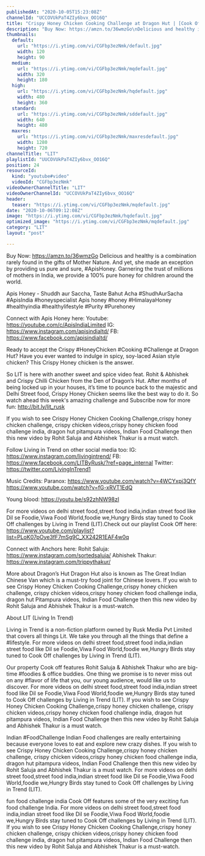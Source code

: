 ```yaml
---
publishedAt: "2020-10-05T15:23:08Z"
channelId: "UCCOVUkPaT4ZIy6bvx_OO16Q"
title: "Crispy Honey Chicken Cooking Challenge at Dragon Hut | [Cook Off#19] ​"
description: "Buy Now: https://amzn.to/36wmzGo\nDelicious and healthy is a combination rarely found in the gifts of Mother Nature. And yet, she made an exception by providing us pure and sure, #ApisHoney. Garnering the trust of millions of mothers in India, we provide a 100% pure honey for children around the world.\n\nApis Honey - Shuddh aur Saccha, Taste Bahut Acha #ShudhAurSacha #ApisIndia #honeyspecialist Apis honey #honey #HimalayaHoney #healthyindia #healthylifestyle #Purity #Purehoney \n\nConnect with Apis Honey here:\nYoutube: https://youtube.com/c/ApisIndiaLimited\nIG: https://www.instagram.com/apisindialtd/\nFB: https://www.facebook.com/apisindialtd/\n\nReady to accept the Crispy #HoneyChicken #Cooking #Challenge at Dragon Hut? Have you ever wanted to indulge in spicy, soy-laced Asian style chicken? This Crispy Honey chicken is the answer. \n\nSo LIT is here with another sweet and spice video feat. Rohit & Abhishek and Crispy Chilli Chicken from the Den of Dragon’s Hut. After months of being locked up in your houses, it’s time to pounce back to the majestic and Delhi Street food, Crispy Honey Chicken seems like the best way to do it. So watch ahead this week's amazing challenge and Subscribe now for more fun: http://bit.ly/lit_rusk\n\nIf you wish to see Crispy Honey Chicken Cooking Challenge,crispy honey chicken challenge, crispy chicken videos,crispy honey chicken food challenge india, dragon hut pitampura videos, Indian Food Challenge then this new video by Rohit Saluja and Abhishek Thakur is a must watch.\n\nFollow Living in Trend on other social media too:\nIG: https://www.instagram.com/livingintrend/\nFB: https://www.facebook.com/LITByRusk/?ref=page_internal \nTwitter: https://twitter.com/LivingInTrend1\n\n\nMusic Credits:\nParanox: https://www.youtube.com/watch?v=4WCYxpj3QfY\nhttps://www.youtube.com/watch?v=fG-xRVT1EdQ\n\nYoung blood: https://youtu.be/s92zhNW98zI\n\nFor more videos on delhi street food,street food india,indian street food like Dil se Foodie,Viwa Food World,foodie we,Hungry Birds stay tuned to Cook Off challenges by Living in Trend (LIT).Check out our playlist Cook Off here: https://www.youtube.com/playlist?list=PLoK07pOye3fF7mSg9C_XX242R1EAF4w0q\n\nConnect with Anchors here:\nRohit Saluja: https://www.instagram.com/sortedsaluja/\nAbhishek Thakur: https://www.instagram.com/trippythakur/\n\nMore about Dragon’s Hut\nDragon Hut also is known as The Great Indian Chinese Van which is a must-try food joint for Chinese lovers. If you wish to see Crispy Honey Chicken Cooking Challenge,crispy honey chicken challenge, crispy chicken videos,crispy honey chicken food challenge india, dragon hut Pitampura videos, Indian Food Challenge then this new video by Rohit Saluja and Abhishek Thakur is a must-watch.\n\nAbout LIT (Living In Trend)\n\nLiving in Trend is a non-fiction platform owned by Rusk Media Pvt Limited that covers all things Lit. We take you through all the things that define a #lifestyle. For more videos on delhi street food,street food india,indian street food like Dil se Foodie,Viwa Food World,foodie we,Hungry Birds stay tuned to Cook Off challenges by Living in Trend (LIT).\n\nOur property Cook off features Rohit Saluja & Abhishek Thakur who are big-time #foodies & office buddies. One thing we promise is to never miss out on any #flavor of life that you, our young audience, would like us to discover. For more videos on delhi street food,street food india,indian street food like Dil se Foodie,Viwa Food World,foodie we,Hungry Birds stay tuned to Cook Off challenges by Living in Trend (LIT). If you wish to see Crispy Honey Chicken Cooking Challenge,crispy honey chicken challenge, crispy chicken videos,crispy honey chicken food challenge india, dragon hut pitampura videos, Indian Food Challenge then this new video by Rohit Saluja and Abhishek Thakur is a must watch.\n\nIndian #FoodChallenge\nIndian Food challenges are really entertaining because everyone loves to eat and explore new crazy dishes. If you wish to see Crispy Honey Chicken Cooking Challenge,crispy honey chicken challenge, crispy chicken videos,crispy honey chicken food challenge india, dragon hut pitampura videos, Indian Food Challenge then this new video by Rohit Saluja and Abhishek Thakur is a must watch. For more videos on delhi street food,street food india,indian street food like Dil se Foodie,Viwa Food World,foodie we,Hungry Birds stay tuned to Cook Off challenges by Living in Trend (LIT).\n\nfun food challenge india \nCook Off features some of the very exciting fun food challenge India. For more videos on delhi street food,street food india,indian street food like Dil se Foodie,Viwa Food World,foodie we,Hungry Birds stay tuned to Cook Off challenges by Living in Trend (LIT). If you wish to see Crispy Honey Chicken Cooking Challenge,crispy honey chicken challenge, crispy chicken videos,crispy honey chicken food challenge india, dragon hut pitampura videos, Indian Food Challenge then this new video by Rohit Saluja and Abhishek Thakur is a must-watch."
thumbnails:
  default:
    url: "https://i.ytimg.com/vi/CGFbp3ezNmk/default.jpg"
    width: 120
    height: 90
  medium:
    url: "https://i.ytimg.com/vi/CGFbp3ezNmk/mqdefault.jpg"
    width: 320
    height: 180
  high:
    url: "https://i.ytimg.com/vi/CGFbp3ezNmk/hqdefault.jpg"
    width: 480
    height: 360
  standard:
    url: "https://i.ytimg.com/vi/CGFbp3ezNmk/sddefault.jpg"
    width: 640
    height: 480
  maxres:
    url: "https://i.ytimg.com/vi/CGFbp3ezNmk/maxresdefault.jpg"
    width: 1280
    height: 720
channelTitle: "LIT"
playlistId: "UUCOVUkPaT4ZIy6bvx_OO16Q"
position: 24
resourceId:
  kind: "youtube#video"
  videoId: "CGFbp3ezNmk"
videoOwnerChannelTitle: "LIT"
videoOwnerChannelId: "UCCOVUkPaT4ZIy6bvx_OO16Q"
header:
  teaser: "https://i.ytimg.com/vi/CGFbp3ezNmk/mqdefault.jpg"
date: "2020-10-06T09:12:08Z"
image: "https://i.ytimg.com/vi/CGFbp3ezNmk/hqdefault.jpg"
optimized_image: "https://i.ytimg.com/vi/CGFbp3ezNmk/mqdefault.jpg"
category: "LIT"
layout: "post"

---
```

Buy Now: https://amzn.to/36wmzGo
Delicious and healthy is a combination rarely found in the gifts of Mother Nature. And yet, she made an exception by providing us pure and sure, #ApisHoney. Garnering the trust of millions of mothers in India, we provide a 100% pure honey for children around the world.

Apis Honey - Shuddh aur Saccha, Taste Bahut Acha #ShudhAurSacha #ApisIndia #honeyspecialist Apis honey #honey #HimalayaHoney #healthyindia #healthylifestyle #Purity #Purehoney 

Connect with Apis Honey here:
Youtube: https://youtube.com/c/ApisIndiaLimited
IG: https://www.instagram.com/apisindialtd/
FB: https://www.facebook.com/apisindialtd/

Ready to accept the Crispy #HoneyChicken #Cooking #Challenge at Dragon Hut? Have you ever wanted to indulge in spicy, soy-laced Asian style chicken? This Crispy Honey chicken is the answer. 

So LIT is here with another sweet and spice video feat. Rohit & Abhishek and Crispy Chilli Chicken from the Den of Dragon’s Hut. After months of being locked up in your houses, it’s time to pounce back to the majestic and Delhi Street food, Crispy Honey Chicken seems like the best way to do it. So watch ahead this week's amazing challenge and Subscribe now for more fun: http://bit.ly/lit_rusk

If you wish to see Crispy Honey Chicken Cooking Challenge,crispy honey chicken challenge, crispy chicken videos,crispy honey chicken food challenge india, dragon hut pitampura videos, Indian Food Challenge then this new video by Rohit Saluja and Abhishek Thakur is a must watch.

Follow Living in Trend on other social media too:
IG: https://www.instagram.com/livingintrend/
FB: https://www.facebook.com/LITByRusk/?ref=page_internal 
Twitter: https://twitter.com/LivingInTrend1


Music Credits:
Paranox: https://www.youtube.com/watch?v=4WCYxpj3QfY
https://www.youtube.com/watch?v=fG-xRVT1EdQ

Young blood: https://youtu.be/s92zhNW98zI

For more videos on delhi street food,street food india,indian street food like Dil se Foodie,Viwa Food World,foodie we,Hungry Birds stay tuned to Cook Off challenges by Living in Trend (LIT).Check out our playlist Cook Off here: https://www.youtube.com/playlist?list=PLoK07pOye3fF7mSg9C_XX242R1EAF4w0q

Connect with Anchors here:
Rohit Saluja: https://www.instagram.com/sortedsaluja/
Abhishek Thakur: https://www.instagram.com/trippythakur/

More about Dragon’s Hut
Dragon Hut also is known as The Great Indian Chinese Van which is a must-try food joint for Chinese lovers. If you wish to see Crispy Honey Chicken Cooking Challenge,crispy honey chicken challenge, crispy chicken videos,crispy honey chicken food challenge india, dragon hut Pitampura videos, Indian Food Challenge then this new video by Rohit Saluja and Abhishek Thakur is a must-watch.

About LIT (Living In Trend)

Living in Trend is a non-fiction platform owned by Rusk Media Pvt Limited that covers all things Lit. We take you through all the things that define a #lifestyle. For more videos on delhi street food,street food india,indian street food like Dil se Foodie,Viwa Food World,foodie we,Hungry Birds stay tuned to Cook Off challenges by Living in Trend (LIT).

Our property Cook off features Rohit Saluja & Abhishek Thakur who are big-time #foodies & office buddies. One thing we promise is to never miss out on any #flavor of life that you, our young audience, would like us to discover. For more videos on delhi street food,street food india,indian street food like Dil se Foodie,Viwa Food World,foodie we,Hungry Birds stay tuned to Cook Off challenges by Living in Trend (LIT). If you wish to see Crispy Honey Chicken Cooking Challenge,crispy honey chicken challenge, crispy chicken videos,crispy honey chicken food challenge india, dragon hut pitampura videos, Indian Food Challenge then this new video by Rohit Saluja and Abhishek Thakur is a must watch.

Indian #FoodChallenge
Indian Food challenges are really entertaining because everyone loves to eat and explore new crazy dishes. If you wish to see Crispy Honey Chicken Cooking Challenge,crispy honey chicken challenge, crispy chicken videos,crispy honey chicken food challenge india, dragon hut pitampura videos, Indian Food Challenge then this new video by Rohit Saluja and Abhishek Thakur is a must watch. For more videos on delhi street food,street food india,indian street food like Dil se Foodie,Viwa Food World,foodie we,Hungry Birds stay tuned to Cook Off challenges by Living in Trend (LIT).

fun food challenge india 
Cook Off features some of the very exciting fun food challenge India. For more videos on delhi street food,street food india,indian street food like Dil se Foodie,Viwa Food World,foodie we,Hungry Birds stay tuned to Cook Off challenges by Living in Trend (LIT). If you wish to see Crispy Honey Chicken Cooking Challenge,crispy honey chicken challenge, crispy chicken videos,crispy honey chicken food challenge india, dragon hut pitampura videos, Indian Food Challenge then this new video by Rohit Saluja and Abhishek Thakur is a must-watch.